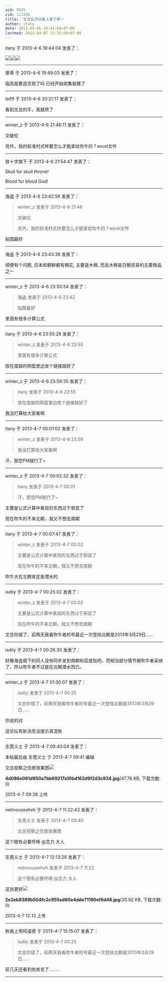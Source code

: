 ```yaml
---
aid: 9025
zid: 111416
title: '文总在济州是上身了啊~'
author: itany
date: 2013-04-06 19:44:04+07:00
lastmod: 2013-04-07 15:15:00+07:00
---
```


itany 于 2013-4-6 19:44:04 发表了：

![](http://images.takungpao.com/2013/0325/20130325085346118.jpg)![](http://i2.cqnews.net/news/attachement/jpg/site82/20130326/d4bed9c7e39012bb24a503.jpg)![](http://pic3.zhongsou.com/image/380f49aa65424dffc7e.jpg)

---------

章草 于 2013-4-6 19:49:03 发表了：

临高是要造京观了吗 已经开始收集骷髅了

---------

leiflf 于 2013-4-6 20:21:17 发表了：

看到文总的手，我就喷了

---------

winter_z 于 2013-4-6 21:46:11 发表了：

文破伦

另外，我的标准村式样要怎么才能拿给吹牛的？excel文件

---------

铁十字旗下 于 2013-4-6 21:54:47 发表了：

Skull for skull throne!

Blood for blood God!

---------

海盗 于 2013-4-6 23:42:56 发表了：

> winter\_z 发表于 2013-4-6 21:46
> 
> 文破伦
> 
> 另外，我的标准村式样要怎么才能拿给吹牛的？excel文件



贴图最好

---------

海盗 于 2013-4-6 23:43:38 发表了：

顺便有个问题, 日本和朝鲜都有棉花, 主要是木棉, 而且木棉是日朝贸易的主要商品之一

---------

winter_z 于 2013-4-6 23:50:54 发表了：

> 海盗 发表于 2013-4-6 23:42
> 
> 贴图最好



里面有很多计算公式

---------

itany 于 2013-4-6 23:55:28 发表了：

> winter\_z 发表于 2013-4-6 23:50
> 
> 里面有很多计算公式



放在度娘的网盘里边发个链接就好了

---------

winter_z 于 2013-4-6 23:59:35 发表了：

> itany 发表于 2013-4-6 23:55
> 
> 放在度娘的网盘里边发个链接就好了



我没打算给大家看啊

---------

itany 于 2013-4-7 00:01:02 发表了：

> winter\_z 发表于 2013-4-6 23:59
> 
> 我没打算给大家看啊



汗，那您PM就行了~

---------

winter_z 于 2013-4-7 00:02:32 发表了：

> itany 发表于 2013-4-7 00:01
> 
> 汗，那您PM就行了~



主要是公式计算中表现的东西过于邪恶了

现在吹牛的不来北朝，我又不想去南朝

---------

itany 于 2013-4-7 00:07:47 发表了：

> winter\_z 发表于 2013-4-7 00:02
> 
> 主要是公式计算中表现的东西过于邪恶了
> 
> 现在吹牛的不来北朝，我又不想去南朝



吹牛大在北朝肯定是潜水的

---------

isdily 于 2013-4-7 00:25:02 发表了：

> winter\_z 发表于 2013-4-7 00:02
> 
> 主要是公式计算中表现的东西过于邪恶了
> 
> 现在吹牛的不来北朝，我又不想去南朝



文总你错了，前两天我看吹牛者的号最近一次登陆北朝是2013年3月29日……

---------

isdily 于 2013-4-7 00:26:30 发表了：

好像海盗阁下的同人没有同步发到南朝和百度贴吧，而相当部分情节被吹牛者采纳了，所以吹牛者不过是在北朝潜水而已。

---------

winter_z 于 2013-4-7 01:30:07 发表了：

> isdily 发表于 2013-4-7 00:25
> 
> 文总你错了，前两天我看吹牛者的号最近一次登陆北朝是2013年3月29日……



你说的对

这论坛有新消息没提示真混账

---------

东莞义士 于 2013-4-7 09:40:04 发表了：

本帖最后由 东莞义士 于 2013-4-7 09:41 编辑 

文总视察之住房效果图![](https://cdn.jsdelivr.net/gh/lzjluzijie/beichao@main/img/0938590p9f97678vp9vix7.jpg)



**4d086e061d950a7bb69217a10bd162d9f2d3c934.jpg**(47.76 KB, 下载次数: 0)



2013-4-7 09:38 上传

---------

netmousexhxh 于 2013-4-7 11:22:43 发表了：

> 东莞义士 发表于 2013-4-7 09:40
> 
> 文总视察之住房效果图



这个图有必要呼唤 @念力 大人

---------

东莞义士 于 2013-4-7 12:13:28 发表了：

> netmousexhxh 发表于 2013-4-7 11:22
> 
> 这个图有必要呼唤 @念力 大人



这张更好![](https://cdn.jsdelivr.net/gh/lzjluzijie/beichao@main/img/121313990eesf94tipvmky.jpg)



**2e2eb9389b504fc2c955ed60e4dde71190ef6d48.jpg**(30.92 KB, 下载次数: 0)



2013-4-7 12:13 上传

---------

称我上帝阿诺德 于 2013-4-7 15:15:07 发表了：

> isdily 发表于 2013-4-7 00:25
> 
> 文总你错了，前两天我看吹牛者的号最近一次登陆北朝是2013年3月29日……



前几天还看到他发言了.........

---------

